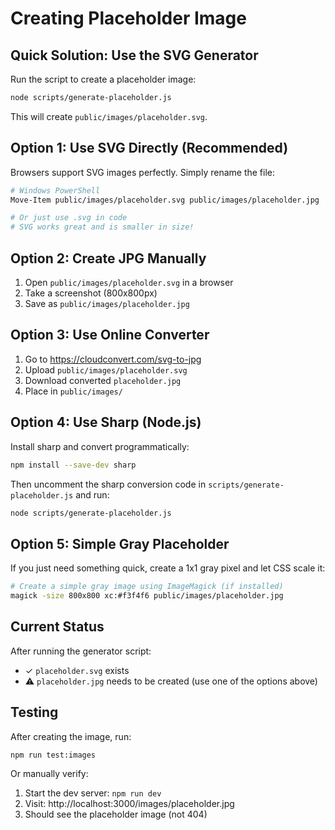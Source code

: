 # Creating Placeholder Image

## Quick Solution: Use the SVG Generator

Run the script to create a placeholder image:

```bash
node scripts/generate-placeholder.js
```

This will create `public/images/placeholder.svg`.

## Option 1: Use SVG Directly (Recommended)

Browsers support SVG images perfectly. Simply rename the file:

```bash
# Windows PowerShell
Move-Item public/images/placeholder.svg public/images/placeholder.jpg

# Or just use .svg in code
# SVG works great and is smaller in size!
```

## Option 2: Create JPG Manually

1. Open `public/images/placeholder.svg` in a browser
2. Take a screenshot (800x800px)
3. Save as `public/images/placeholder.jpg`

## Option 3: Use Online Converter

1. Go to https://cloudconvert.com/svg-to-jpg
2. Upload `public/images/placeholder.svg`
3. Download converted `placeholder.jpg`
4. Place in `public/images/`

## Option 4: Use Sharp (Node.js)

Install sharp and convert programmatically:

```bash
npm install --save-dev sharp
```

Then uncomment the sharp conversion code in `scripts/generate-placeholder.js` and run:

```bash
node scripts/generate-placeholder.js
```

## Option 5: Simple Gray Placeholder

If you just need something quick, create a 1x1 gray pixel and let CSS scale it:

```bash
# Create a simple gray image using ImageMagick (if installed)
magick -size 800x800 xc:#f3f4f6 public/images/placeholder.jpg
```

## Current Status

After running the generator script:
- ✓ `placeholder.svg` exists
- ⚠️ `placeholder.jpg` needs to be created (use one of the options above)

## Testing

After creating the image, run:

```bash
npm run test:images
```

Or manually verify:
1. Start the dev server: `npm run dev`
2. Visit: http://localhost:3000/images/placeholder.jpg
3. Should see the placeholder image (not 404)
